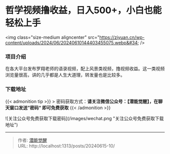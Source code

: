 # 哲学视频撸收益，日入500&#43;，小白也能轻松上手


&lt;img class=&#34;size-medium aligncenter&#34; src=&#34;https://ziyuan.cn/wp-content/uploads/2024/06/20240610144403455075.webp&#34;  /&gt;

###  项目介绍

在各大平台发布罗翔老师的语录视频，配上风景类视频，撸视频收益。这一类视频浏览量很高，讲的几乎都是人生大道理，转发量也是比较多。

### 下载地址




{{&lt; admonition tip &gt;}}
&gt; 密码获取方式：**请关注微信公众号：【潜能觉醒】，在聊天窗口发送”密码“ 即可免费获取**
{{&lt; /admonition &gt;}}


![关注公众号免费获取下载密码](/images/wechat.png &#34;关注公众号免费获取下载地址&#34;)

---

> 作者: [潜能觉醒](/)  
> URL: http://localhost:1313/posts/20240615-10/  

